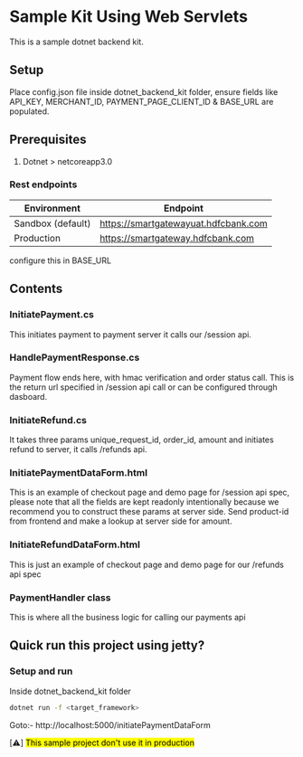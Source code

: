 # Sample Kit Using Web Servlets
This is a sample dotnet backend kit.

## Setup
Place config.json file inside dotnet_backend_kit folder, ensure fields like API_KEY, MERCHANT_ID, PAYMENT_PAGE_CLIENT_ID & BASE_URL are populated.

<!-- block:start:pre-requisites -->
## Prerequisites
1. Dotnet > netcoreapp3.0
<!-- block:end:pre-requisites -->

### Rest endpoints
| Environment       | Endpoint                             |
|-------------------|--------------------------------------|
| Sandbox (default) | https://smartgatewayuat.hdfcbank.com |
| Production        | 	https://smartgateway.hdfcbank.com   |
configure this in BASE_URL

## Contents
### InitiatePayment.cs
This initiates payment to payment server it calls our /session api.

### HandlePaymentResponse.cs
Payment flow ends here, with hmac verification and order status call. This is the return url specified in /session api call or can be configured through dasboard.

### InitiateRefund.cs
It takes three params unique_request_id, order_id, amount and initiates refund to server, it calls /refunds api.

### InitiatePaymentDataForm.html
This is an example of checkout page and demo page for /session api spec, please note that all the fields are kept readonly intentionally because we recommend you to construct these params at server side. Send product-id from frontend and make a lookup at server side for amount.

### InitiateRefundDataForm.html
This is just an example of checkout page and demo page for our /refunds api spec

### PaymentHandler class
This is where all the business logic for calling our payments api

## Quick run this project using jetty?
### Setup and run
<!-- block:start:run-server -->
Inside dotnet_backend_kit folder
```bash
dotnet run -f <target_framework>
```
Goto:- http://localhost:5000/initiatePaymentDataForm
<!-- block:end:run-server -->

[:warning:]
<mark>This sample project don't use it in production<mark>
